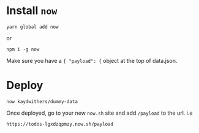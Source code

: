 # Install `now`

```
yarn global add now
```

or
```
npm i -g now
```

Make sure you have a `{ "payload": {` object at the top of data.json.

# Deploy
```
now kaydwithers/dummy-data
```

Once deployed, go to your new `now.sh` site and add `/payload` to the url. i.e
```
https://todos-lgxdzqpmzy.now.sh/payload
```